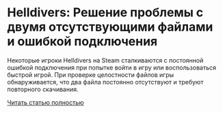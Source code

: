 # Helldivers: Решение проблемы с двумя отсутствующими файлами и ошибкой подключения



Некоторые игроки Helldivers на Steam сталкиваются с постоянной ошибкой подключения при попытке войти в игру или воспользоваться быстрой игрой. При проверке целостности файлов игры обнаруживается, что два файла постоянно отсутствуют и требуют повторного скачивания.

[Читать статью полностью](https://xyberbara.com/gaming/helldivers-resheniye-problemy-s-dvumya-otsutstvuyushchimi-faylami-i-oshibkoy-podklyucheniya/)

